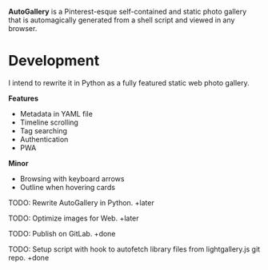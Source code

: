 **AutoGallery** is a Pinterest-esque self-contained and static photo gallery that is automagically generated from a shell script and viewed in any browser.

# Development
I intend to rewrite it in Python as a fully featured static web photo gallery.

**Features**
- Metadata in YAML file
- Timeline scrolling
- Tag searching
- Authentication
- PWA

**Minor**
- Browsing with keyboard arrows
- Outline when hovering cards

TODO: Rewrite AutoGallery in Python. +later

TODO: Optimize images for Web. +later

TODO: Publish on GitLab. +done

TODO: Setup script with hook to autofetch library files from lightgallery.js git repo. +done

